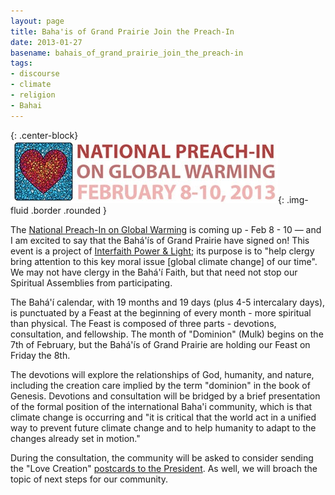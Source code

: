 ```yaml
---
layout: page
title: Baha'is of Grand Prairie Join the Preach-In
date: 2013-01-27
basename: bahais_of_grand_prairie_join_the_preach-in
tags:
- discourse
- climate
- religion
- Bahai
---
```


{: .center-block}
![preach-in logo](/images/preachIn.jpg){: .img-fluid .border .rounded }

The <a href="http://www.preachin.org/">National Preach-In on Global Warming</a>
is coming up - Feb 8 - 10 &mdash; and I am excited to say that the
Bah&aacute;'&iacute;s of Grand Prairie have signed on! This event is a project
of <a href="http://www.interfaithpowerandlight.org">Interfaith Power &amp;
Light</a>; its purpose is to "help clergy bring attention to this key moral
issue [global climate change] of our time". We may not have clergy in the
Bah&aacute;'&iacute; Faith, but that need not stop our Spiritual Assemblies from
participating.

<!--more-->

The Bah&aacute;'&iacute; calendar, with 19 months and 19 days (plus 4-5
intercalary days), is punctuated by a Feast at the beginning of every month -
more spiritual than physical. The Feast is composed of three parts - devotions,
consultation, and fellowship. The month of "Dominion" (Mulk) begins on the 7th
of February, but the Bah&aacute;'&iacute;s of Grand Prairie are holding our
Feast on Friday the 8th.

The devotions will explore the relationships of God, humanity, and nature,
including the creation care implied by the term "dominion" in the book of
Genesis. Devotions and consultation will be bridged by a brief presentation of
the formal position of the international Baha'i community, which is that climate
change is occurring and "it is critical that the world act in a unified way to
prevent future climate change and to help humanity to adapt to the changes
already set in motion."

During the consultation, the community will be asked to consider sending the
"Love Creation" <a
href="http://www.preachin.org/sermon-ideas/send-postcards-to-president-obama/">postcards
to the President</a>. As well, we will broach the topic of next steps for our
community.

